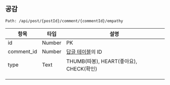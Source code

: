 ## 공감
>


```
Path: /api/post/{postId}/comment/{commentId}/empathy
```
| 항목              | 타입       | 설명                                                      |
| ----------------- | ---------- | --------------------------------------------------------- |
| id                | Number     | PK                                                        |
| comment_id|Number|[답글 테이블](./Comment.md)의 ID|
| type|Text|THUMB(따봉), HEART(좋아요), CHECK(확인)|
||||
||||
||||